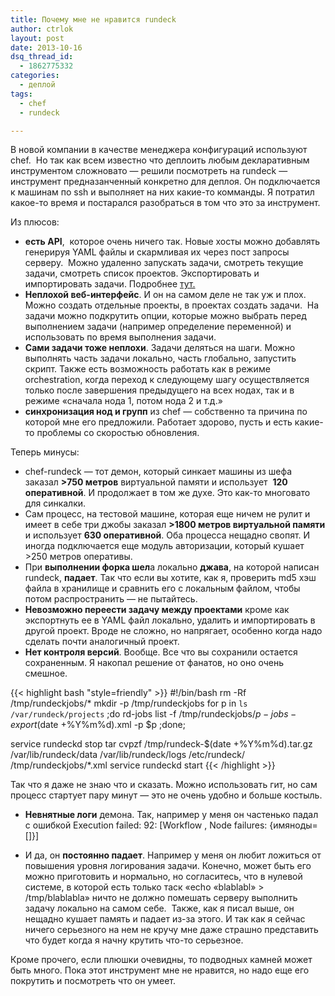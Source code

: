 ```yaml
---
title: Почему мне не нравится rundeck
author: ctrlok
layout: post
date: 2013-10-16
dsq_thread_id:
  - 1862775332
categories:
  - деплой
tags:
  - chef
  - rundeck

---
```

В новой компании в качестве менеджера конфигураций используют chef.  Но так как всем известно что деплоить любым декларативным инструментом сложновато &#8212; решили посмотреть на rundeck &#8212; инструмент предназанченный конкретно для деплоя. Он подключается к машинам по ssh и выполняет на них какие-то комманды. Я потратил какое-то время и постарался разобраться в том что это за инструмент.

Из плюсов:

  * **есть API**,  которое очень ничего так. Новые хосты можно добавлять генерируя YAML файлы и скармливая их через пост запросы серверу.  Можно удаленно запускать задачи, смотреть текущие задачи, смотреть список проектов. Экспортировать и импортировать задачи. Подробнее [тут.][1]
  * **Неплохой веб-интерфейс**. И он на самом деле не так уж и плох. Можно создать отдельные проекты, в проектах создать задачи.  На задачи можно подкрутить опции, которые можно выбрать перед выполнением задачи (например определение переменной) и использовать по время выполнения задачи.
  * **Сами задачи тоже неплохи**. Задачи деляться на шаги. Можно выполнять часть задачи локально, часть глобально, запустить скрипт. Также есть возможность работать как в режиме orchestration, когда переход к следующему шагу осуществляется только после завершения предыдущего на всех нодах, так и в режиме &#171;сначала нода 1, потом нода 2 и т.д.&#187;
  * **синхронизация нод и групп** из chef &#8212; собственно та причина по которой мне его предложили. Работает здорово, пусть и есть какие-то проблемы со скоростью обновления.

Теперь минусы:

  * chef-rundeck &#8212; тот демон, который синкает машины из шефа заказал **>750 метров** виртуальной памяти и использует  **120 оперативной**. И продолжает в том же духе. Это как-то многовато для синкалки.
  * Сам процесс, на тестовой машине, которая еще ничем не рулит и имеет в себе три джобы заказал **>1800 метров виртуальной памяти** и использует **630 оперативной**. Оба процесса нещадно свопят. И иногда подключается еще модуль авторизации, который кушает >250 метров оперативы.
  * При **выполнении форка шел**а локально **джава**, на которой написан rundeck, **падает**. Так что если вы хотите, как я, проверить md5 хэш файла в хранилище и сравнить его с локальным файлом, чтобы потом распространить &#8212; не пытайтесь.
  * **Невозможно переести задачу между проектами** кроме как экспортнуть ее в YAML файл локально, удалить и импортировать в другой проект. Вроде не сложно, но напрягает, особенно когда надо сделать почти аналогичный проект.
  * **Нет контроля версий**. Вообще. Все что вы сохранили остается сохраненным. Я накопал решение от фанатов, но оно очень смешное. 
  
{{< highlight bash "style=friendly" >}}
#!/bin/bash
rm -Rf /tmp/rundeckjobs/*
mkdir -p /tmp/rundeckjobs
for p in `ls /var/rundeck/projects` ;do rd-jobs list -f /tmp/rundeckjobs/$p-jobs-export$(date +%Y%m%d).xml -p $p ;done;

service rundeckd stop
tar cvpzf /tmp/rundeck-$(date +%Y%m%d).tar.gz /var/lib/rundeck/data /var/lib/rundeck/logs /etc/rundeck/ /tmp/rundeckjobs/*.xml
service rundeckd start
{{< /highlight >}}

    
Так что я даже не знаю что и сказать. Можно использовать гит, но сам процесс стартует пару минут &#8212; это не очень удобно и больше костыль.</li> 
    
* **Невнятные логи** демона. Так, например у меня он частенько падал с ошибкой Execution failed: 92: [Workflow , Node failures: {имяноды=[]}]
* И да, он **постоянно падает**. Например у меня он любит ложиться от повышения уровня логирования задачи. Конечно, может быть его можно приготовить и нормально, но согласитесь, что в нулевой системе, в которой есть только таск &#171;echo &#171;blablabl&#187; > /tmp/blablabla&#187; ничто не должно помешать серверу выполнить задачу локально на самом себе.  Также, как я писал выше, он нещадно кушает память и падает из-за этого. И так как я сейчас ничего серьезного на нем не кручу мне даже страшно представить что будет когда я начну крутить что-то серьезное.</ul> 
    
    Кроме прочего, если плюшки очевидны, то подводных камней может быть много. Пока этот инструмент мне не нравится, но надо еще его покрутить и посмотреть что он умеет.

 [1]: http://rundeck.org/docs/api/index.html
